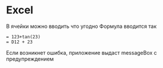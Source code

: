 # Excel

В ячейки можно вводить что угодно
Формула вводится так

    = 123+tan(23)
    = D12 + 23
    
Если возникнет ошибка, приложение выдаст messageBox с предупреждением
